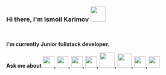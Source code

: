 ### Hi there, I'm Ismoil Karimov <img src="https://i.pinimg.com/originals/30/16/9e/30169e4a670daf12443df7d2dd140176.gif" width="40px">
<br /> 

<strong>I'm currently Junior fullstack developer.</strong>

<strong>  Ask me about  <img src="https://avatars.mds.yandex.net/i?id=db0607fc2e5f4c53dce85879e2e5b56b-4901917-images-thumbs&n=13" width="30">, 
  <img src="https://avatars.mds.yandex.net/i?id=754207a18e63f5075e89792d6b381aa1-7065990-images-thumbs&n=13" width="30">, 
  <img src="https://i.pinimg.com/originals/71/6f/e3/716fe300cd30c29a43ea82ae60c649b9.png" width="30">, 
  <img src="https://w7.pngwing.com/pngs/437/300/png-transparent-sass-npm-cascading-style-sheets-node-js-sass-purple-violet-text.png" width="30">,
  <img src="https://miro.medium.com/max/1200/1*WA_9JsyqFkge2HwYKcdJQw.png" width="40">, 
  <img src="https://images.squarespace-cdn.com/content/v1/5f1af311dd6ca72fda592fe7/1610112022580-OKW67DO0YLQASS1BRZQ1/node.png" width="37">, 
  <img src="https://wsofter.ru/wp-content/uploads/2017/12/node-express-768x768.png" width="30">, 
  <img src="https://www.walkweltech.com/assets/images/technology/mongodb.png" width="30"> 
  </strong>



<!--
**IsmoilKarimov/IsmoilKarimov** is a ✨ _special_ ✨ repository because its `README.md` (this file) appears on your GitHub profile.

Here are some ideas to get you started:

- 🔭 I’m currently working on ...
- 🌱 I’m currently learning ...
- 👯 I’m looking to collaborate on ...
- 🤔 I’m looking for help with ...
- 💬 Ask me about ...
- 📫 How to reach me: ...
- 😄 Pronouns: ...
- ⚡ Fun fact: ...
-->
